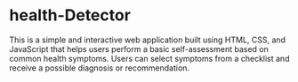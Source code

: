 # health-Detector
This is a simple and interactive web application built using HTML, CSS, and JavaScript that helps users perform a basic self-assessment based on common health symptoms. Users can select symptoms from a checklist and receive a possible diagnosis or recommendation.
